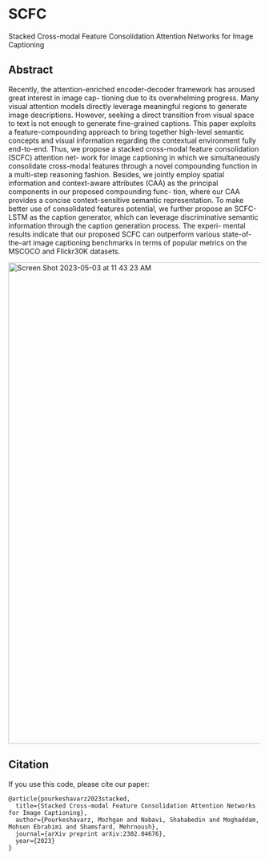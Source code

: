 # SCFC
Stacked Cross-modal Feature Consolidation Attention Networks for Image Captioning


## Abstract
Recently, the attention-enriched encoder-decoder framework has aroused great interest in image cap- tioning due to its overwhelming progress. Many visual attention models directly leverage meaningful regions to generate image descriptions. However, seeking a direct transition from visual space to text is not enough to generate fine-grained captions. This paper exploits a feature-compounding approach to bring together high-level semantic concepts and visual information regarding the contextual environment fully end-to-end. Thus, we propose a stacked cross-modal feature consolidation (SCFC) attention net- work for image captioning in which we simultaneously consolidate cross-modal features through a novel compounding function in a multi-step reasoning fashion. Besides, we jointly employ spatial information and context-aware attributes (CAA) as the principal components in our proposed compounding func- tion, where our CAA provides a concise context-sensitive semantic representation. To make better use of consolidated features potential, we further propose an SCFC-LSTM as the caption generator, which can leverage discriminative semantic information through the caption generation process. The experi- mental results indicate that our proposed SCFC can outperform various state-of-the-art image captioning benchmarks in terms of popular metrics on the MSCOCO and Flickr30K datasets.


<img width="960" alt="Screen Shot 2023-05-03 at 11 43 23 AM" src="https://user-images.githubusercontent.com/36272225/235967846-c8d777fb-9b13-464d-af35-faa0e451eddd.png">


## Citation

If you use this code, please cite our paper:

```
@article{pourkeshavarz2023stacked,
  title={Stacked Cross-modal Feature Consolidation Attention Networks for Image Captioning},
  author={Pourkeshavarz, Mozhgan and Nabavi, Shahabedin and Moghaddam, Mohsen Ebrahimi and Shamsfard, Mehrnoush},
  journal={arXiv preprint arXiv:2302.04676},
  year={2023}
}
```
